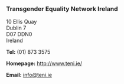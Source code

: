 ###  Transgender Equality Network Ireland

10 Ellis Quay  
Dublin 7  
D07 DDN0  
Ireland

**Tel:** (01) 873 3575

**Homepage:** [ http://www.teni.ie/ ](http://www.teni.ie/)

**Email:** [ info@teni.ie ](mailto:info@teni.ie)
